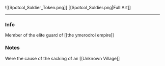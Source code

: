 ![[Spotcol_Soldier_Token.png]]
[[Spotcol_Soldier.png|Full Art]]

---
### Info

Member of the elite guard of [[the ymerodrol empire]]

### Notes
Were the cause of the sacking of an [[Unknown Village]]
